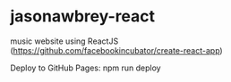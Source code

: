 # jasonawbrey-react
music website using ReactJS (https://github.com/facebookincubator/create-react-app)

Deploy to GitHub Pages: npm run deploy
